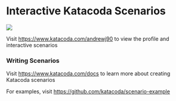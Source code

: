 # Interactive Katacoda Scenarios

[![](http://shields.katacoda.com/katacoda/andrewj90/count.svg)](https://www.katacoda.com/andrewj90 "Get your profile on Katacoda.com")

Visit https://www.katacoda.com/andrewj90 to view the profile and interactive scenarios

### Writing Scenarios
Visit https://www.katacoda.com/docs to learn more about creating Katacoda scenarios

For examples, visit https://github.com/katacoda/scenario-example
